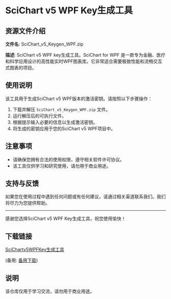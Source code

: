 # SciChart v5 WPF Key生成工具

## 资源文件介绍

**文件名**: SciChart_v5_Keygen_WPF.zip

**描述**: 
SciChart v5 WPF key生成工具。SciChart for WPF 是一款专为金融、医疗和科学应用设计的高性能实时WPF图表库。它非常适合需要极致性能和流畅交互式图表的项目。

## 使用说明

该工具用于生成SciChart v5 WPF版本的激活密钥。请按照以下步骤操作：

1. 下载并解压 `SciChart_v5_Keygen_WPF.zip` 文件。
2. 运行解压后的可执行文件。
3. 根据提示输入必要的信息以生成激活密钥。
4. 将生成的密钥应用于您的SciChart v5 WPF项目中。

## 注意事项

- 请确保您拥有合法的使用权限，遵守相关软件许可协议。
- 该工具仅供学习和研究使用，请勿用于商业用途。

## 支持与反馈

如果您在使用过程中遇到任何问题或有任何建议，请通过相关渠道联系我们。我们将尽力为您提供帮助。

---

感谢您选择SciChart v5 WPF Key生成工具，祝您使用愉快！

## 下载链接
[SciChartv5WPFKey生成工具](https://pan.quark.cn/s/4e1925d827fa) 

(备用: [备用下载](https://pan.baidu.com/s/1A_7fdxbR89B1fXiCTmsUBw?pwd=1234))

## 说明

该仓库仅用于学习交流，请勿用于商业用途。
